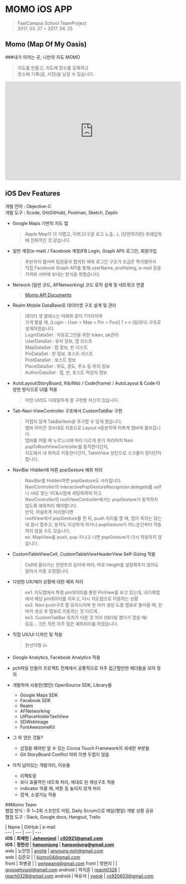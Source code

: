 # MOMO iOS APP 
> FastCampus School TeamProject  
> 2017. 03. 27 ~ 2017. 04. 25  

## Momo (Map Of My Oasis)  
###내가 아끼는 곳, 나만의 지도 MOMO  
> 지도를 만들고, 지도에 장소를 등록하고  
> 장소에 기록(글, 사진)을 남길 수 있습니다.  

<iframe width="560" height="315" src="https://www.youtube.com/embed/u_HlN_1t79g" frameborder="0" allowfullscreen></iframe>  




## iOS Dev Features  
개발 언어 : Objective-C  
개발 도구 : Xcode, Git(GitHub), Postman, Sketch, Zeplin  

- Google Maps 기반의 지도 앱  
    > Apple Map이 더 가볍고, 이쁘고(구글 로고 노출...), (당연하지만) 프레임웍에 친화적인 것 같습니다.  

- 일반 계정(e-mail) / Facebook 계정(FB Login, Graph API) 로그인, 회원가입  
    > 후반까지 웹서버 팀원들과 합의된 페북 로그인 구조가 조금은 특이했어서  
    > 직접 Facebook Graph API를 통해 userName, profileImg, e-mail 등을 가져와 서버에 보내는 방식을 취했습니다.
    
- Network (일반 코드, AFNetworking) 코드 로직 설계 및 네트워크 연결
    > [Momo API Documents](https://momo-wps.gitbooks.io/momo-apis/content/)

- Realm Mobile DataBase로 데이터셋 구조 설계 및 관리 
    > 데이터 셋 클래스는 아래와 같이 7가지이며  
    > 크게 봤을 때, [Login - User > Map > Pin > Post] 1 > n (일대다) 구조로 설계하였습니다.  
    > LoginDataSet  : 자동로그인을 위한 token, pk관리  
    > UserDataSet   : 유저 정보, 맵 리스트  
    > MapDataSet    : 맵 정보, 핀 리스트  
    > PinDataSet    : 핀 정보, 포스트 리스트  
    > PostDataSet   : 포스트 정보  
    > PlaceDataSet  : 위도, 경도, 주소 등 위치 정보  
    > AuthorDataSet : 맵, 핀, 포스트 작성자 정보  

- AutoLayout(StoryBoard, Xib/Nib) / Code(frame) / AutoLayout & Code 다양한 방식으로 UI를 적용  
    > 어떤 UI라도 디테일하게 잘 구현할 자신이 있습니다.  

- Tab-Navi-ViewController 구조에서 CustomTabBar 구현  
    > 어렵지 않게 TabBarItem을 추가할 수 있게 짰습니다.  
    > 탭바 아이콘 갯수대로 자동으로 Layout n등분하여 이쁘게 탭바에 올라갑니다.  
    > 탭바를 어떨 때 누르느냐에 따라 다르게 분기 처리하여 Navi popToRootViewController를 동작한다던지,  
    > 지도에서 내 위치로 이동한다던지, TableView 상단으로 스크롤이 된다던지 합니다.  
    
- NaviBar Hidden에 따른 popGesture 예외 처리  
    > NaviBar를 Hidden하면 popGesture도 사라집니다.  
    > NaviController의 interactivePopGestureRecognizer.delegate를 self나 nil로 맞는 VC&시점에 세팅하여야 하고  
    > NaviController의 rootViewController에서는 popGesture가 동작하지 않도록 예외처리 해야합니다.  
    > 만약, 어설프게 처리했다면  
    > rootView에서 popGesture를 한 뒤, push 처리를 할 때, 앱이 죽지는 않는데 잠시 멈추고, 동작도 이상하게 하거나
    > popGesture가 어느순간부터 작동하지 않을 수도 있습니다.  
    > ex. MapView를 push, pop 지나고 나면 popGesture가 다시 작동하지 않습니다.  

- CustomTableViewCell, CustomTableViewHeaderView Self-Sizing 적용  
    > Cell에 올라가는 컨텐츠의 길이에 따라, 따로 Height를 설정해주지 않아도 알아서 자동 조정됩니다.  
    
- 다양한 UX/에러 상황에 대한 예외 처리   
	 > ex1. 지도탭에서 특정 pin데이터를 통한 PinView를 보고 있는데, 내기록탭에서 해당 pin데이터를 지우고, 다시 지도탭으로 이동하는 상황  
	 > ex2. Navi push구조 잘 유지시키며 핀 마커 생성 도중 맵뷰로 돌아올 때, 핀 마커 생성 후 맵뷰로 이동하는 것 다르게..  
	 > ex3. CustomTabBar 위치가 다른 것 처리 (테더링 켰다가 껐을 때)  
	 > 등등... 크든 작든 아주 많은 예외처리를 하였습니다.  
	 
- 직접 UX/UI 디자인 및 적용  
    > 한선이형 👍  

- Google Analytics, Facebook Analytics 적용  
- pch파일 만들어 프로젝트 전체에서 공통적으로 자주 접근할만한 헤더들을 모아 정의  

- 개발하며 사용한(했던) OpenSource SDK, Library들  
	- Google Maps SDK  
	- Facebook SDK
	- Realm  
	- AFNetworking  
	- UIPlaceHolderTextView  
	- SDWebImage  
	- FontAwesomeKit  

- 그 외 얻은 것들?  
	- 삽질을 해야만 알 수 있는 Cocoa Touch Framework의 세세한 부분들  
	- Git StoryBoard Conflict 따위 이젠 두렵지 않음  

- 아직 남아있는 개발거리, 이슈들  
	- 리팩토링  
	- 보다 효율적인 네트웍 처리, 제대로 된 캐싱구조 적용  
	- indicator 띄울 때, 버튼 등 눌리지 않게 처리  
	- 검색, 소셜기능 적용  


##Momo Team  
협업 방식 : 주 1~2회 스프린트 미팅, Daily Scrum으로 매일(평일) 개발 상황 공유  
협업 도구 : Slack, Google docs, Hangout, Trello  



   | Name | GitHub | e-mail   
--- | --- | --- | ---  
**iOS** | **최제헌** | [**Jeheonjeol**](https://github.com/Jeheonjeol) | [**c92921@gmail.com**](c92921@gmail.com)  
**iOS** | **정한선** | [**hansonjung**](https://github.com/hansonjung) | [**hansonjung@gmail.com**](hansonjung@gmail.com)  
web | 노안영 | [anohk](https://github.com/anohk) | [anyoung.noh@gmail.com](anyoung.noh@gmail.com)  
web | 김준모 |  | [kizmo04@gmail.com](kizmo04@gmail.com)  
front | 최병광 |  | [owlgwang@gmail.com](owlgwang@gmail.com)
front | 방현지 |  | [groovehyunji@gmail.com](groovehyunji@gmail.com)
android | 박지훈 | [reach0328](https://github.com/reach0328) | [reach0328@gmail.com](reach0328@gmail.com)
android | 박유석 | [yseok](https://github.com/yseok) | [ys920603@gmail.com](ys920603@gmail.com) 
 
